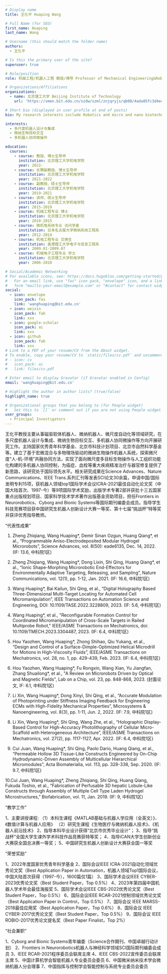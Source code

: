 ```yaml
---
# Display name
title: 王化平 Huaping Wang 

# Full Name (for SEO)
first_name: Huaping
last_name: Wang

# Username (this should match the folder name)
authors:
  - 王化平

# Is this the primary user of the site?
superuser: true

# Role/position
role: 机械工程/机器人工程 教授/博导 Professor of Mechanical Engineering&Robot Engineering

# Organizations/Affiliations
organizations:
  - name: 北京理工大学 Beijing Institute of Technology
    url: 'https://smen.bit.edu.cn/szdw/szml/znjqryjs/qb08/4ada85fc3d4e4ebd8d84480267e36754.htm'

# Short bio (displayed in user profile at end of posts)
bio: My research interests include Robotics and micro and nano biotechnology

interests:
  - 多尺度机器人设计与集成
  - 微纳生物目标交互
  - 多机器人协同微操作

education:
  courses:
    - course: 教授、博士生导师
      institution: 北京理工大学机电学院
      year: 2022-
    - course: 长聘副教授、博士生导师
      institution: 北京理工大学机电学院
      year: 2021-2022
    - course: 副教授、硕士生导师
      institution: 北京理工大学机电学院
      year: 2019-2021
    - course: 讲师、硕士生导师
      institution: 北京理工大学机电学院
      year: 2015-2019
    - course: 机械工程专业 博士
      institution: 北京理工大学机电学院
      year: 2010-2015
    - course: 微机电系统专业 访问学者
      institution: 日本名古屋大学微纳系统工程系
      year: 2012-2014    
    - course: 机电工程专业 交换生
      institution: 香港理工大学电子与信息工程系
      year: 2009.01-2009.07
    - course: 机械电子工程专业 学士
      institution: 北京理工大学机电学院
      year: 2006-2010

# Social/Academic Networking
# For available icons, see: https://docs.hugoblox.com/getting-started/page-builder/#icons
#   For an email link, use "fas" icon pack, "envelope" icon, and a link in the
#   form "mailto:your-email@example.com" or "#contact" for contact widget.
social:
  - icon: envelope
    icon_pack: fas
    link: 'wanghuaping@bit.edu.cn'
  - icon: weixin
    icon_pack: fab
    link: xxx
  - icon: google-scholar
    icon_pack: ai
    link: xxx
  - icon: github
    icon_pack: fab
    link: xxx
# Link to a PDF of your resume/CV from the About widget.
# To enable, copy your resume/CV to `static/files/cv.pdf` and uncomment the lines below.
# - icon: cv
#   icon_pack: ai
#   link: files/cv.pdf

# Enter email to display Gravatar (if Gravatar enabled in Config)
email: 'wanghuaping@bit.edu.cn'

# Highlight the author in author lists? (true/false)
highlight_name: true

# Organizational groups that you belong to (for People widget)
#   Set this to `[]` or comment out if you are not using People widget.
user_groups:
  - Principal Investigators
---
```


王化平教授主要从事磁驱软体机器人、微纳机器人、微尺度自动化等领域研究，在多尺度机器人设计与集成、微纳生物目标交互、多机器人协同微操作等方向开展研究工作。主持国家优秀青年科学基金、北京市科技计划项目、北京市自然科学基金等。建立了基于宏微混合与多物理场驱动的微纳生物操作机器人系统，探索微尺度“人-机-环境”共融协同方法，实现了面向微尺度多目标生物操作与人工组织功能化构建的多机器人协同控制，为癌症、血栓等重大疾病精准治疗与器官修复提供了新思路，该研究处于国际领先水平。相关研究成果在Science Advances、Nature Communications、IEEE Trans.系列汇刊等发表SCI论文30余篇，申请中国/国际发明专利15项，获机器人领域top1国际学术会议ICRA-2021最佳自动化论文奖（中国大陆首次、1997-今）等9项国际学术奖励，出版学术专著2部并获批十三五国家重点出版规划项目、国家科学技术学术著作出版基金资助项目，担任Frontiers in Neurorobotics、Cyborg and Bionic Systems等国际期刊编委会成员。指导学生科技竞赛项目获中国研究生机器人创新设计大赛一等奖、第十七届“挑战杯”特等奖并获评优秀指导教师。

“代表性成果”

1. Zheng Zhiqiang, Wang Huaping*, Demir Sinan Ozgun, Huang Qiang*, et al., “Programmable Aniso-Electrodeposited Modular Hydrogel Microrobots”, Science Advances, vol. 8(50): eade6135, Dec. 14, 2022. (IF: 13.6, 中科院1区)

2. Zheng Zhiqiang, Wang Huaping*, Dong Lixin, Shi Qing, Huang Qiang*, et al., “Ionic Shape-Morphing Microrobotic End-Effectors for Environmentally Adaptive Targeting, Releasing, and Sampling”, Nature Communications, vol. 12(1), pp. 1-12, Jan. 2021. (IF: 16.6, 中科院1区)

3. Wang Huaping*, Bai Kailun, Shi Qing, et al., “Digital Holography Based Three-Dimensional Multi-Target Locating for Automated Cell Micromanipulation”, IEEE Transactions on Automation Science and Engineering, DOI: 10.1109/TASE.2022.3228809, 2023. (IF: 5.6, 中科院1区)

4. Wang Huaping*, et al., "Reconfigurable Formation Control for Coordinated Micromanipulation of Cross-Scale Targets in Railed Multiprobe Robot," IEEE/ASME Transactions on Mechatronics, doi: 10.1109/TMECH.2023.3304487, 2023. (IF: 6.4, 中科院1区)

5. Hou Yaozhen, Wang Huaping*, Zhong Shihao, Qiu Yukang, et al., “Design and Control of a Surface-Dimple-Optimized Helical Microdrill for Motions in High­-Viscosity Fluids”, IEEE/ASME Transactions on Mechatronics, vol. 28, no. 1, pp. 429-439, Feb. 2023. (IF: 6.4, 中科院1区)

6. Hou Yaozhen, Wang Huaping*, Fu Rongxin, Wang Xian, Yu Jiangfan, Zhang Shuailong*, et al., "A Review on Microrobots Driven by Optical and Magnetic Fields", Lab on a Chip, vol. 23, pp. 848-868, 2023. (封面论文, IF: 6.1, 中科院1区)

7. Li Xin, Wang Huaping*, Dong Xinyi, Shi Qing, et al., “Accurate Modulation of Photoprinting under Stiffness Imaging Feedback for Engineering ECMs with High-Fidelity Mechanical Properties”, Microsystems & Nanoengineering, vol. 8(3), pp. 1-11, Jun. 2, 2022. (IF: 7.9, 中科院1区)

8. Li Xin, Wang Huaping*, Shi Qing, Wang Zhe, et al., “Holographic Display-Based Control for High-Accuracy Photolithography of Cellular Micro-Scaffold with Heterogeneous Architecture”, IEEE/ASME Transactions on Mechatronics, vol. 27(2), pp. 1117-1127, Apr. 2022. (IF: 6.4, 中科院1区)

9. Cui Juan, Wang Huaping*, Shi Qing, Paolo Dario, Huang Qiang, et al., “Permeable Hollow 3D Tissue-Like Constructs Engineered by On-Chip Hydrodynamic-Driven Assembly of Multicellular Hierarchical Micromodules”, Acta Biomaterialia, vol. 113, pp. 328-338, Sep. 2020. (IF: 9.7, 中科院1区)

10.Cui Juan, Wang Huaping*, Zheng Zhiqiang, Shi Qing, Huang Qiang, Fukuda Toshio, et al., “Fabrication of Perfusable 3D hepatic Lobule-Like Constructs through Assembly of Multiple Cell Type Laden Hydrogel Microstructures,” Biofabrication, vol. 11, Jan. 2019. (IF: 9, 中科院1区)


“教学工作”

1、主要讲授课程:
（1）本科生课程《MATLAB基础与机器人学应用（全英文）》、《数值计算与机器人应用》
（2）研究生课程《生物医疗与微纳机器人技术》、《机器人前沿技术》
2、指导本科毕业设计获得“北京市优秀毕业设计”；
3、指导“挑战杯”全国大学生课外学术科技作品竞赛获特等奖；
4、指导iCAN大学生创新创业大赛获全国总决赛一等奖；
5、中国研究生机器人创新设计大赛获全国一等奖


“荣誉奖励”

1、2022年度国家优秀青年科学基金
2、国际会议IEEE ICRA-2021自动化领域优秀论文奖（Best Application Paper in Automation，机器人领域Top1国际会议，中国大陆首次获得（1997-今），1600篇仅1篇）
3、国际学术会议IEEE CYBER-2023优秀论文奖（Best Student Paper，Top 0.5%）
4、2023年第四届中国机器人学术年会最佳海报奖
5、国际学术会议IEEE CBS-2022优秀论文奖（Best Student Paper，Top 0.5%）
6、国际会议IEEE RCAR-2021控制领域优秀论文奖（Best Application Paper in Control，Top 0.5%）
7、国际会议 IEEE MARSS-2018最佳应用奖（Best Application Paper，Top 0.6%）
8、国际会议 IEEE CYBER-2017优秀论文奖（Best Student Paper，Top 0.5%）
9、国际会议 IEEE ROBIO-2017优秀论文提名奖（Best Paper Finalist，Top 2%）


“社会兼职”

1、Cyborg and Bionic Systems青年编委（Science合作期刊、中国卓越行动计划）
2、Frontiers in Neurorobotics机器人与神经科学领域SCI国际期刊编委会成员
3、IEEE RCAR-2021程序委员会联席主席
4、IEEE CBS-2022宣传委员会联席主席
5、中国计算机学会智能机器人专业委员会委员
6、中国微米纳米技术学会微纳机器人分会理事
7、中国指挥与控制学会智能控制与系统专业委员会委员